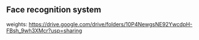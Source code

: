 ## Face recognition system
weights: https://drive.google.com/drive/folders/10P4NewgsNE92YwcdpH-FBsh_9wh3XMcr?usp=sharing
